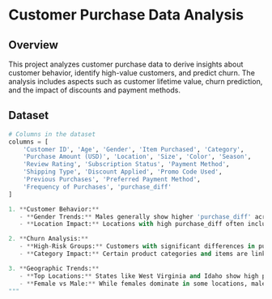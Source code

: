 # Customer Purchase Data Analysis

## Overview

This project analyzes customer purchase data to derive insights about customer behavior, identify high-value customers, and predict churn. The analysis includes aspects such as customer lifetime value, churn prediction, and the impact of discounts and payment methods.

## Dataset

```python
# Columns in the dataset
columns = [
    'Customer ID', 'Age', 'Gender', 'Item Purchased', 'Category',
    'Purchase Amount (USD)', 'Location', 'Size', 'Color', 'Season',
    'Review Rating', 'Subscription Status', 'Payment Method',
    'Shipping Type', 'Discount Applied', 'Promo Code Used',
    'Previous Purchases', 'Preferred Payment Method',
    'Frequency of Purchases', 'purchase_diff'
]

1. **Customer Behavior:**
   - **Gender Trends:** Males generally show higher 'purchase_diff' across various segments, indicating they contribute significantly to overall revenue.
   - **Location Impact:** Locations with high purchase_diff often include states with a larger customer base or higher spending patterns. 

2. **Churn Analysis:**
   - **High-Risk Groups:** Customers with significant differences in purchase behavior are more likely to churn. The analysis identifies these high-risk segments.
   - **Category Impact:** Certain product categories and items are linked with higher churn rates, providing insights for targeted retention strategies.

3. **Geographic Trends:**
   - **Top Locations:** States like West Virginia and Idaho show high purchase_diff, indicating these locations are crucial for revenue and might need focused marketing strategies.
   - **Female vs Male:** While females dominate in some locations, males have a significant impact on total purchase_diff due to higher spending in specific segments.
"""

